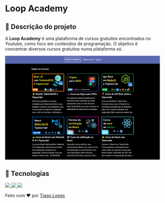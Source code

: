 # Loop Academy

## 📖 Descrição do projeto

A **Loop Academy** é uma plataforma de cursos gratuitos encontrados no Youtube, como foco em conteúdos de programação. O objetivo é concentrar diversos cursos gratuitos numa plataforma só.

![imagem loop academy](public/print-loop-academy.png)

## 🚀 Tecnologias

<div>

<a href="https://www.typescriptlang.org/" title="Typescript" target="_blank">

<img src="https://upload.wikimedia.org/wikipedia/commons/thumb/4/4c/Typescript_logo_2020.svg/512px-Typescript_logo_2020.svg.png" heigth="50px" width="50px" />

</a>

<a href="https://nextjs.org/" target="_blank" title="NextJS">
  <img src="https://www.drupal.org/files/project-images/nextjs-icon-dark-background.png" heigth="50px" width="50px" />
</a>

<a href="https://tailwindcss.com/" title="TailwindCSS" target="_blank">

<img src="https://static-00.iconduck.com/assets.00/tailwind-css-icon-1024x615-fdeis5r1.png" heigth="50px" width="50px" />

</a>

</div>

Feito com ❤️ por <a href="https://tiagolopes.vercel.app" target="_blank">Tiago Lopes</a>